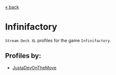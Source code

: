 [&laquo; back](../../README.md)

# Infinifactory

`Stream Deck XL` profiles for the game `Infinifactory`.

## Profiles by:

- [JustaDevOnTheMove](JustaDevOnTheMove/README.md)
